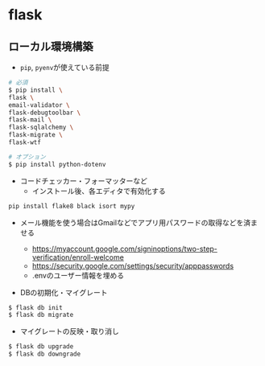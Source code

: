 # flask

## ローカル環境構築
- `pip`, `pyenv`が使えている前提

```sh
# 必須
$ pip install \
flask \
email-validator \
flask-debugtoolbar \
flask-mail \
flask-sqlalchemy \
flask-migrate \
flask-wtf

# オプション
$ pip install python-dotenv
```

- コードチェッカー・フォーマッターなど
  - インストール後、各エディタで有効化する
```sh
pip install flake8 black isort mypy
```

- メール機能を使う場合はGmailなどでアプリ用パスワードの取得などを済ませる
  - https://myaccount.google.com/signinoptions/two-step-verification/enroll-welcome
  - https://security.google.com/settings/security/apppasswords
  - .envのユーザー情報を埋める

- DBの初期化・マイグレート

```sh
$ flask db init
$ flask db migrate
```

- マイグレートの反映・取り消し

```sh
$ flask db upgrade
$ flask db downgrade
```
